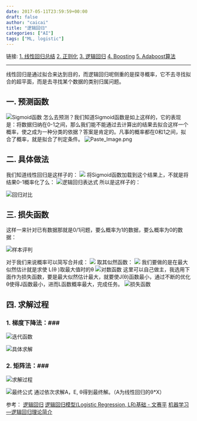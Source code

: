 ```yaml
---
date: 2017-05-11T23:59:59+00:00
draft: false
author: "caicai"
title: "逻辑回归"
categories: ["AI"]
tags: ["ML, logistic"] 
---
```


链接:
[1. 线性回归总结](http://www.jianshu.com/p/25d650e5cb59)
[2. 正则化](http://www.jianshu.com/p/dda5eb64f425)
[3. 逻辑回归](http://www.jianshu.com/p/5ccc01385f40)
[4. Boosting](http://www.jianshu.com/p/7128dde2af6f)
[5. Adaboost算法](http://www.jianshu.com/p/b3f189767ad3)

-----
线性回归是通过拟合来达到目的，而逻辑回归呢侧重的是探寻概率，它不去寻找拟合的超平面，而是去寻找某个数据的类别归属问题。
## 一. 预测函数 ##
![Sigmoid函数](http://upload-images.jianshu.io/upload_images/1070582-5c59b3157c894162.png?imageMogr2/auto-orient/strip%7CimageView2/2/w/1240)
怎么去预测？我们知道Sigmoid函数是如上这样的，它的表现是：将数据归纳在0-1之间，那么我们能不能通过去计算出的结果去拟合这样一个概率，使之成为一种分类的依据？答案是肯定的。凡事的概率都在0和1之间，拟合了概率，就是拟合了判定条件。
![Paste_Image.png](http://upload-images.jianshu.io/upload_images/1070582-c6bb6e213e44e023.png?imageMogr2/auto-orient/strip%7CimageView2/2/w/1240)
## 二. 具体做法 ##
我们知道线性回归是这样子的：
![](http://upload-images.jianshu.io/upload_images/1070582-565cc6d9fc3faee1.png?imageMogr2/auto-orient/strip%7CimageView2/2/w/1240)
将Sigmoid函数加载到这个结果上，不就是将结果0-1概率化了么：
![逻辑回归表达式](http://upload-images.jianshu.io/upload_images/1070582-ab8f313c8197ff8e.png?imageMogr2/auto-orient/strip%7CimageView2/2/w/1240)
所以是这样子的：

![回归对比](http://upload-images.jianshu.io/upload_images/1070582-2d1fa60f7cf7603c.png?imageMogr2/auto-orient/strip%7CimageView2/2/w/1240)


## 三. 损失函数 ##
这样一来针对已有数据那就是0/1问题，要么概率为1的数据，要么概率为0的数据：

![样本评判](http://upload-images.jianshu.io/upload_images/1070582-1f60b3545160cf7e.png?imageMogr2/auto-orient/strip%7CimageView2/2/w/1240)

对于我们来说概率可以简写合并成：
![](http://upload-images.jianshu.io/upload_images/1070582-51dee1961aa7c869.png?imageMogr2/auto-orient/strip%7CimageView2/2/w/1240)
取其似然函数：
![](http://upload-images.jianshu.io/upload_images/1070582-c0f75e10e16945bc.png?imageMogr2/auto-orient/strip%7CimageView2/2/w/1240)
我们要做的是在最大似然估计就是求使 L(θ )取最大值时的θ
![对数函数](http://upload-images.jianshu.io/upload_images/1070582-555314c1e307d924.png?imageMogr2/auto-orient/strip%7CimageView2/2/w/1240)
这里可以自己做主，我选用下面作为损失函数，要是最大似然估计最大，就要使J(θ)函数最小，通过不断的优化θ使得J函数最小，进而L函数概率最大，完成任务。
![损失函数](http://upload-images.jianshu.io/upload_images/1070582-71dee2fb29891cc4.png?imageMogr2/auto-orient/strip%7CimageView2/2/w/1240)

## 四. 求解过程 ##
### 1. 梯度下降法：###

![迭代函数](http://upload-images.jianshu.io/upload_images/1070582-01c8694cdd246ef6.png?imageMogr2/auto-orient/strip%7CimageView2/2/w/1240)

![具体求解](http://upload-images.jianshu.io/upload_images/1070582-0d89fe43f219754b.png?imageMogr2/auto-orient/strip%7CimageView2/2/w/1240)
### 2. 矩阵法：###


![求解过程](http://upload-images.jianshu.io/upload_images/1070582-bce9b8bbf198b2f8.png?imageMogr2/auto-orient/strip%7CimageView2/2/w/1240)


![最终公式](http://upload-images.jianshu.io/upload_images/1070582-990451f1c8336281.png?imageMogr2/auto-orient/strip%7CimageView2/2/w/1240)
通过依次求解A，E, θ得到最终解。（A为线性回归的θ*X）

参考：
[逻辑回归](http://blog.csdn.net/pakko/article/details/37878837)
[逻辑回归模型(Logistic Regression, LR)基础 - 文赛平](http://www.tuicool.com/articles/auQFju)
[机器学习—逻辑回归理论简介](http://www.mamicode.com/info-detail-501714.html)
